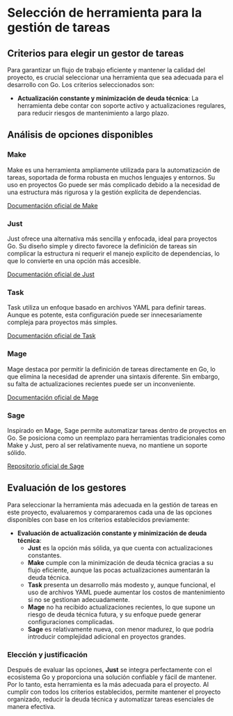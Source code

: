 # Selección de herramienta para la gestión de tareas

## **Criterios para elegir un gestor de tareas**

Para garantizar un flujo de trabajo eficiente y mantener la calidad del proyecto, es crucial seleccionar una herramienta que sea adecuada para el desarrollo con Go. Los criterios seleccionados son: 

- **Actualización constante y minimización de deuda técnica**: La herramienta debe contar con soporte activo y actualizaciones regulares, para reducir riesgos de mantenimiento a largo plazo.    

## **Análisis de opciones disponibles**

### **Make**  
Make es una herramienta ampliamente utilizada para la automatización de tareas, soportada de forma robusta en muchos lenguajes y entornos. Su uso en proyectos Go puede ser más complicado debido a la necesidad de una estructura más rigurosa y la gestión explícita de dependencias. 

[Documentación oficial de Make](https://github.com/wkusnierczyk/make?tab=readme-ov-file)

### **Just**  
Just ofrece una alternativa más sencilla y enfocada, ideal para proyectos Go. Su diseño simple y directo favorece la definición de tareas sin complicar la estructura ni requerir el manejo explícito de dependencias, lo que lo convierte en una opción más accesible.

[Documentación oficial de Just](https://github.com/casey/just)

### **Task**  
Task utiliza un enfoque basado en archivos YAML para definir tareas. Aunque es potente, esta configuración puede ser innecesariamente compleja para proyectos más simples.  

[Documentación oficial de Task](https://github.com/adriancooney/Taskfile) 

### **Mage**  
Mage destaca por permitir la definición de tareas directamente en Go, lo que elimina la necesidad de aprender una sintaxis diferente. Sin embargo, su falta de actualizaciones recientes puede ser un inconveniente.   

[Documentación oficial de Mage](https://github.com/magefile/mage) 

### **Sage**  
Inspirado en Mage, Sage permite automatizar tareas dentro de proyectos en Go. Se posiciona como un reemplazo para herramientas tradicionales como Make y Just, pero al ser relativamente nueva, no mantiene un soporte sólido.

[Repositorio oficial de Sage](https://github.com/einride/sage)

## **Evaluación de los gestores**

Para seleccionar la herramienta más adecuada en la gestión de tareas en este proyecto, evaluaremos y compararemos cada una de las opciones disponibles con base en los criterios establecidos previamente:

- **Evaluación de actualización constante y minimización de deuda técnica**:  
   - **Just** es la opción más sólida, ya que cuenta con actualizaciones constantes.
   - **Make** cumple con la minimización de deuda técnica gracias a su flujo eficiente, aunque las pocas actualizaciones aumentarán la deuda técnica.  
   - **Task** presenta un desarrollo más modesto y, aunque funcional, el uso de archivos YAML puede aumentar los costos de mantenimiento si no se gestionan adecuadamente.  
   - **Mage** no ha recibido actualizaciones recientes, lo que supone un riesgo de deuda técnica futura, y su enfoque puede generar configuraciones complicadas.  
   - **Sage** es relativamente nueva, con menor madurez, lo que podría introducir complejidad adicional en proyectos grandes.   

### Elección y justificación

Después de evaluar las opciones, **Just** se integra perfectamente con el ecosistema Go y proporciona una solución confiable y fácil de mantener. Por lo tanto, esta herramienta es la más adecuada para el proyecto. Al cumplir con todos los criterios establecidos, permite mantener el proyecto organizado, reducir la deuda técnica y automatizar tareas esenciales de manera efectiva. 
